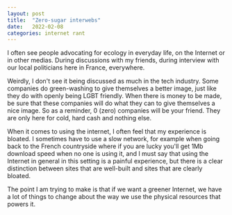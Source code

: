 ```yaml
---
layout: post
title:  "Zero-sugar interwebs"
date:   2022-02-08
categories: internet rant
---
```


I often see people advocating for ecology in everyday life, on the Internet or in other medias. During discussions with my friends, during interview with our local politicians here in France, everywhere.

Weirdly, I don't see it being discussed as much in the tech industry. Some companies do green-washing to give themselves a better image, just like they do with openly being LGBT friendly. When there is money to be made, be sure that these companies will do what they can to give themselves a nice image. So as a reminder, 0 (zero) companies will be your friend. They are only here for cold, hard cash and nothing else.

When it comes to using the internet, I often feel that my experience is bloated. I sometimes have to use a slow network, for example when going back to the French countryside where if you are lucky you'll get 1Mb download speed when no one is using it, and I must say that using the Internet in general in this setting is a painful experience, but there is a clear distinction between sites that are well-built and sites that are clearly bloated.

The point I am trying to make is that if we want a greener Internet, we have a lot of things to change about the way we use the physical resources that powers it.